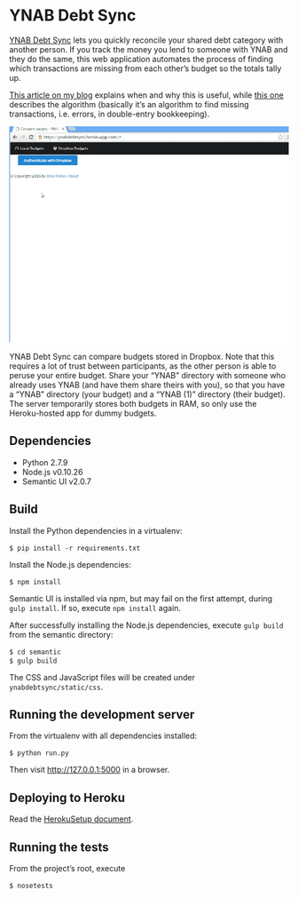 # YNAB Debt Sync ##

[YNAB Debt Sync] lets you quickly reconcile your shared debt category with another
person. If you track the money you lend to someone with YNAB and they do the
same, this web application automates the process of finding which transactions
are missing from each other’s budget so the totals tally up.

[This article on my blog][BlogArticle] explains when and why this is useful,
while [this one][AlgorithmArticle] describes the algorithm (basically it’s an
algorithm to find missing transactions, i.e. errors, in double-entry
bookkeeping).

![](docs/img/demo-walkthrough.gif)

YNAB Debt Sync can compare budgets stored in Dropbox. Note that this requires a
lot of trust between participants, as the other person is able to peruse your
entire budget. Share your “YNAB” directory with someone who already uses YNAB
(and have them share theirs with you), so that you have a “YNAB” directory (your
budget) and a “YNAB (1)” directory (their budget). The server temporarily stores
both budgets in RAM, so only use the Heroku-hosted app for dummy budgets.

## Dependencies ##

* Python 2.7.9
* Node.js v0.10.26
* Semantic UI v2.0.7

## Build

Install the Python dependencies in a virtualenv:

    $ pip install -r requirements.txt

Install the Node.js dependencies:

    $ npm install

Semantic UI is installed via npm, but may fail on the first attempt, during
`gulp install`. If so, execute `npm install` again.

After successfully installing the Node.js dependencies, execute `gulp build`
from the semantic directory:

    $ cd semantic
    $ gulp build

The CSS and JavaScript files will be created under `ynabdebtsync/static/css`.

## Running the development server

From the virtualenv with all dependencies installed:

    $ python run.py

Then visit http://127.0.0.1:5000 in a browser.

## Deploying to Heroku

Read the [HerokuSetup document].

## Running the tests ##

From the project’s root, execute

    $ nosetests

[YNAB Debt Sync]: https://ynabdebtsync.herokuapp.com
[HerokuSetup document]: ./docs/HerokuSetup.md
[BlogArticle]: http://maian.org/blog/2015/08/managing-short-term-lending-with-two-way-ynab/
[AlgorithmArticle]: http://maian.org/blog/2015/08/efficiently-finding-incorrect-transactions-in-double-entry-bookkeeping/
